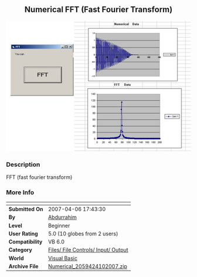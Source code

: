 ﻿<div align="center">

## Numerical FFT \(Fast Fourier Transform\)

<img src="PIC20074101053425545.jpg">
</div>

### Description

FFT (fast fourier transform)
 
### More Info
 


<span>             |<span>
---                |---
**Submitted On**   |2007-04-06 17:43:30
**By**             |[Abdurrahim ](https://github.com/Planet-Source-Code/PSCIndex/blob/master/ByAuthor/abdurrahim.md)
**Level**          |Beginner
**User Rating**    |5.0 (10 globes from 2 users)
**Compatibility**  |VB 6\.0
**Category**       |[Files/ File Controls/ Input/ Output](https://github.com/Planet-Source-Code/PSCIndex/blob/master/ByCategory/files-file-controls-input-output__1-3.md)
**World**          |[Visual Basic](https://github.com/Planet-Source-Code/PSCIndex/blob/master/ByWorld/visual-basic.md)
**Archive File**   |[Numerical\_2059424102007\.zip](https://github.com/Planet-Source-Code/abdurrahim-numerical-fft-fast-fourier-transform__1-68324/archive/master.zip)








